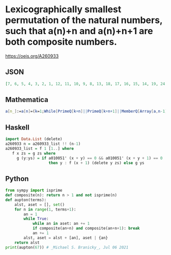 # Lexicographically smallest permutation of the natural numbers, such that a\(n\)\+n and a\(n\)\+n\+1 are both composite numbers\.
https://oeis.org/A260933
## JSON
```JSON
[7, 6, 5, 4, 3, 2, 1, 12, 11, 10, 9, 8, 13, 18, 17, 16, 15, 14, 19, 24, 23, 22, 21, 20, 25, 28, 27, 26, 33, 32, 31, 30, 29, 34, 39, 38, 37, 36, 35, 40, 43, 42, 41, 46, 45, 44, 47, 50, 49, 48, 53, 52, 51, 56, 55, 54, 57, 58, 59, 60, 61, 62, 65, 64, 63, 66, 67]
```
## Mathematica
```Mathematica
a[n_]:=a[n]=(k=1;While[PrimeQ[k+n]||PrimeQ[k+n+1]||MemberQ[Array[a,n-1],k],k++];k);Array[a,100] (* _Giorgos Kalogeropoulos_, Jul 06 2021 *)
```
## Haskell
```Haskell
import Data.List (delete)
a260933 n = a260933_list !! (n-1)
a260933_list = f 1 [1..] where
   f x zs = g zs where
     g (y:ys) = if a010051' (x + y) == 0 && a010051' (x + y + 1) == 0
                   then y : f (x + 1) (delete y zs) else g ys
```
## Python
```Python
from sympy import isprime
def composite(n): return n > 1 and not isprime(n)
def aupton(terms):
    alst, aset = [], set()
    for n in range(1, terms+1):
        an = 1
        while True:
            while an in aset: an += 1
            if composite(an+n) and composite(an+n+1): break
            an += 1
        alst, aset = alst + [an], aset | {an}
    return alst
print(aupton(67)) # _Michael S. Branicky_, Jul 06 2021
```
